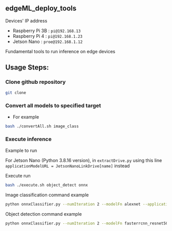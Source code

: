 ## edgeML_deploy_tools

Devices' IP address
- Raspberry Pi 3B : `pi@192.168.13`
- Raspberry Pi 4 : `pi@192.168.1.23`
- Jetson Nano : `proe@192.168.1.12`

Fundamental tools to run inference on edge devices

## Usage Steps:

### Clone github repository

```sh
git clone 
```

### Convert all models to specified target 

- For example 

```sh
bash ./convertAll.sh image_class
```

### Execute inference

Example to run

For Jetson Nano (Python 3.8.16 version), in `extractDrive.py` using this line `applicationModelURL = JetsonNanoLinkDrive[name]` instead

Execute run

```sh
bash ./execute.sh object_detect onnx
```

Image classification command example

```sh
python onnxClassifier.py --numIteration 2 --modelFn alexnet --application img_class --prefix onnx
```

Object detection command example

```sh
python onnxClassifier.py --numIteration 2 --modelFn fasterrcnn_resnet50_fpn_v2 --application object_detect --prefix onnx
```
